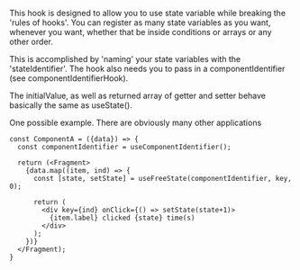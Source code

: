 This hook is designed to allow you to use state variable while breaking the 'rules of hooks'.  You can register as many state variables as you want, whenever you want, whether that be inside conditions or arrays or any other order.

This is accomplished by 'naming' your state variables with the 'stateIdentifier'.  The hook also needs you to pass in a componentIdentifier (see componentIdentifierHook).

The initialValue, as well as returned array of getter and setter behave basically the same as useState().

One possible example.  There are obviously many other applications
```
const ComponentA = ({data}) => {
  const componentIdentifier = useComponentIdentifier();
  
  return (<Fragment>
    {data.map((item, ind) => {
      const [state, setState] = useFreeState(componentIdentifier, key, 0); 
      
      return (
        <div key={ind} onClick={() => setState(state+1)>
          {item.label} clicked {state} time(s)
        </div>
      );
    })}
  </Fragment);
}
```